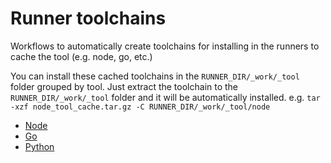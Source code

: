 # Runner toolchains

Workflows to automatically create toolchains for installing in the runners to cache the tool (e.g. node, go, etc.)

You can install these cached toolchains in the `RUNNER_DIR/_work/_tool` folder grouped by tool. Just extract the toolchain to the `RUNNER_DIR/_work/_tool` folder and it will be automatically installed. e.g. `tar -xzf node_tool_cache.tar.gz -C RUNNER_DIR/_work/_tool/node`

* [Node](.github/workflows/update-node.yaml)
* [Go](.github/workflows/update-go.yaml)
* [Python](.github/workflows/update-python.yaml)
